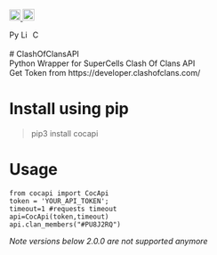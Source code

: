 <p>
    <a href="https://github.com/tonybenoy/cocapi/actions">
        <img src="https://github.com/tonybenoy/cocapi/workflows/mypy/badge.svg" alt="Test Status" height="20">
    </a>
    <a href="https://pypi.org/project/cocapi/"><img src="https://img.shields.io/pypi/v/cocapi" alt="Pypi version" height="21"></a>
</p>
<p>
    <a href="https://www.python.org/downloads/"><img src="https://img.shields.io/badge/python-3.6+-blue.svg" alt="Python version" height="17"></a>
    <a href="https://github.com/tonybenoy/cocapi/blob/master/LICENSE"><img src="https://img.shields.io/github/license/tonybenoy/cocapi" alt="License" height="17"></a>
    <a href="https://github.com/psf/black">
        <img src="https://img.shields.io/badge/code%20style-black-000000.svg" alt="Codestyle Black" height="17">
    </a>
</p>
# ClashOfClansAPI </br>
Python Wrapper for SuperCells Clash Of Clans API </br>
Get Token from https://developer.clashofclans.com/</br>

# Install using pip </br>

> pip3 install cocapi


# Usage </br>

```
from cocapi import CocApi
token = 'YOUR_API_TOKEN';
timeout=1 #requests timeout
api=CocApi(token,timeout)
api.clan_members("#PU8J2RQ")
```
*Note versions below 2.0.0 are not supported anymore*
